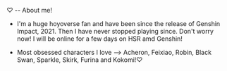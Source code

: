 ♡ -- About me!

- I'm a huge hoyoverse fan and have been since the release of Genshin Impact, 2021. Then I have never stopped playing since. Don't worry now! I will be online for a few days on HSR amd Genshin!

- Most obsessed characters I love --> Acheron, Feixiao, Robin, Black Swan, Sparkle, Skirk, Furina and Kokomi!♡
